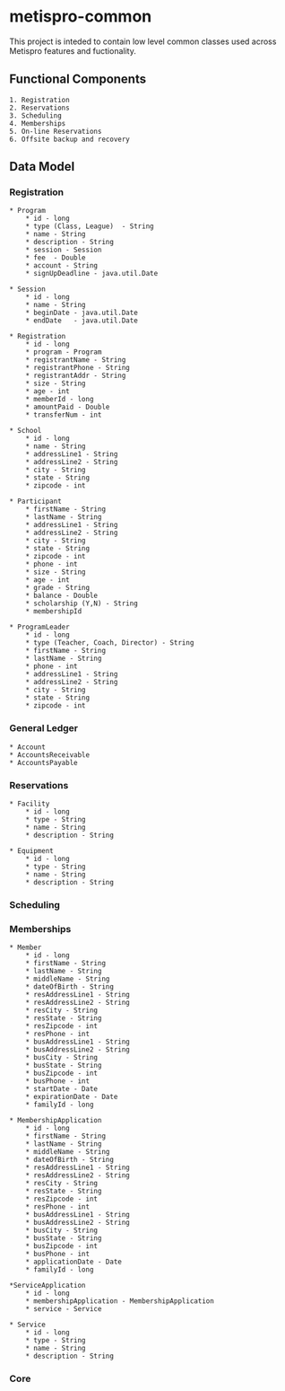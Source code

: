 metispro-common
===============

<p>

This project is inteded to contain low level common classes used across Metispro features and fuctionality.

</p>

<p>

## Functional Components

	1. Registration
	2. Reservations
	3. Scheduling
	4. Memberships
	5. On-line Reservations
	6. Offsite backup and recovery


## Data Model

### Registration
	
	* Program
		* id - long
		* type (Class, League)  - String
		* name - String
		* description - String
		* session - Session
		* fee  - Double
		* account - String
		* signUpDeadline - java.util.Date
		
	* Session
		* id - long
		* name - String
		* beginDate - java.util.Date
		* endDate   - java.util.Date
		
	* Registration
		* id - long
		* program - Program
		* registrantName - String
		* registrantPhone - String
		* registrantAddr - String
		* size - String
		* age - int
		* memberId - long
		* amountPaid - Double
		* transferNum - int
		
	* School
		* id - long
		* name - String
		* addressLine1 - String
		* addressLine2 - String
		* city - String
		* state - String
		* zipcode - int
		
	* Participant
		* firstName - String
		* lastName - String
		* addressLine1 - String
		* addressLine2 - String
		* city - String
		* state - String
		* zipcode - int
		* phone - int
		* size - String
		* age - int
		* grade - String
		* balance - Double
		* scholarship (Y,N) - String
		* membershipId
		
	* ProgramLeader
		* id - long
		* type (Teacher, Coach, Director) - String
		* firstName - String
		* lastName - String
		* phone - int
		* addressLine1 - String
		* addressLine2 - String
		* city - String
		* state - String
		* zipcode - int

### General Ledger
	* Account
	* AccountsReceivable
	* AccountsPayable

### Reservations
	* Facility
		* id - long
		* type - String
		* name - String
		* description - String
		
	* Equipment
		* id - long
		* type - String
		* name - String
		* description - String

### Scheduling

### Memberships
	* Member
		* id - long
		* firstName - String
		* lastName - String
		* middleName - String
		* dateOfBirth - String
		* resAddressLine1 - String
		* resAddressLine2 - String
		* resCity - String
		* resState - String
		* resZipcode - int
		* resPhone - int
		* busAddressLine1 - String
		* busAddressLine2 - String
		* busCity - String
		* busState - String
		* busZipcode - int
		* busPhone - int
		* startDate - Date
		* expirationDate - Date
		* familyId - long
		
	* MembershipApplication
		* id - long
		* firstName - String
		* lastName - String
		* middleName - String
		* dateOfBirth - String
		* resAddressLine1 - String
		* resAddressLine2 - String
		* resCity - String
		* resState - String
		* resZipcode - int
		* resPhone - int
		* busAddressLine1 - String
		* busAddressLine2 - String
		* busCity - String
		* busState - String
		* busZipcode - int
		* busPhone - int
		* applicationDate - Date
		* familyId - long
		
	*ServiceApplication
		* id - long
		* membershipApplication - MembershipApplication
		* service - Service
		
	* Service
		* id - long
		* type - String
		* name - String
		* description - String

### Core